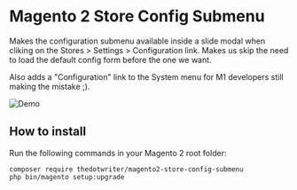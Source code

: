 # Magento 2 Store Config Submenu
Makes the configuration submenu available inside a slide modal when cliking on the Stores > Settings > Configuration link. Makes us skip the need to load the default config form before the one we want.

Also adds a "Configuration" link to the System menu for M1 developers still making the mistake ;).

![Demo](http://thedotwriter.com/static/magento2-store-config-submenu/demo_no_loop.gif)

## How to install
Run the following commands in your Magento 2 root folder:

```
composer require thedotwriter/magento2-store-config-submenu
php bin/magento setup:upgrade
```
